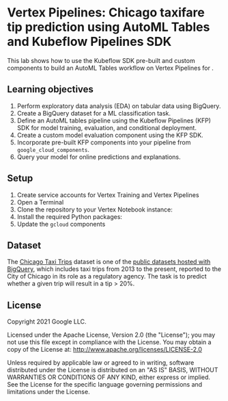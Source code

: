 # Vertex Pipelines: Chicago taxifare tip prediction using AutoML Tables and Kubeflow Pipelines SDK

This lab shows how to use the Kubeflow SDK pre-built and custom components to build an AutoML Tables workflow on Vertex Pipelines for .

## Learning objectives

1. Perform exploratory data analysis (EDA) on tabular data using BigQuery.
2. Create a BigQuery dataset for a ML classification task.
3. Define an AutoML tables pipeline using the Kubeflow Pipelines (KFP) SDK for model training, evaluation, and conditional deployment.
4. Create a custom model evaluation component using the KFP SDK.
5. Incorporate pre-built KFP components into your pipeline from `google_cloud_components`.
6. Query your model for online predictions and explanations. 

## Setup

1. Create service accounts for Vertex Training and Vertex Pipelines
1. Open a Terminal
1. Clone the repository to your Vertex Notebook instance:
1. Install the required Python packages:
1. Update the `gcloud` components


## Dataset

The [Chicago Taxi Trips](https://pantheon.corp.google.com/marketplace/details/city-of-chicago-public-data/chicago-taxi-trips) dataset is one of the [public datasets hosted with BigQuery](https://cloud.google.com/bigquery/public-data/), which includes taxi trips from 2013 to the present, reported to the City of Chicago in its role as a regulatory agency. The task is to predict whether a given trip will result in a tip > 20%.

## License

Copyright 2021 Google LLC.

Licensed under the Apache License, Version 2.0 (the "License");
you may not use this file except in compliance with the License.
You may obtain a copy of the License at: http://www.apache.org/licenses/LICENSE-2.0

Unless required by applicable law or agreed to in writing, software
distributed under the License is distributed on an "AS IS" BASIS,
WITHOUT WARRANTIES OR CONDITIONS OF ANY KIND, either express or implied.
See the License for the specific language governing permissions and
limitations under the License.
